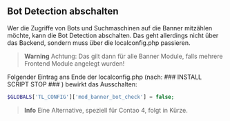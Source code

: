 ## Bot Detection abschalten

Wer die Zugriffe von Bots und Suchmaschinen auf die Banner mitzählen möchte,
kann die Bot Detection abschalten. Das geht allerdings nicht über das Backend,
sondern muss über die localconfig.php passieren.

> **Warning** Achtung: Das gilt dann für alle Banner Module, falls mehrere Frontend Module angelegt wurden!

Folgender Eintrag ans Ende der localconfig.php (nach: ### INSTALL SCRIPT STOP ### )
bewirkt das Ausschalten:

```php
$GLOBALS['TL_CONFIG']['mod_banner_bot_check'] = false;
```

> **Info** Eine Alternative, speziell für Contao 4, folgt in Kürze.
